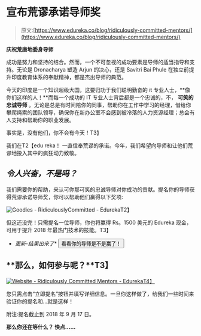 # 宣布荒谬承诺导师奖

> 原文:[https://www.edureka.co/blog/ridiculously-committed-mentors/](https://www.edureka.co/blog/ridiculously-committed-mentors/)

**庆祝荒唐地委身导师**

成功是努力和坚持的结合。然而，一个不可忽视的成功要素是导师的适当指导和支持。无论是 Dronacharya 塑造 Arjun 的决心，还是 Savitri Bai Phule 在独立前提升印度教育体系的奉献精神，都是杰出导师的典范。

今天的印度是一个知识超级大国，这要归功于我们聪明勤奋的 it 专业人士，**像你们这样的人！**而每一个成功的 IT 专业人士背后都是一个忠诚的，不， **可笑的忠诚导师** 。无论是总是有时间陪你的同事，帮助你在工作中学习的经理，借给你攀爬绳索的团队领导，确保你在新办公室不会感到被冷落的人力资源经理；总会有人支持和帮助你的职业发展。

事实是，没有他们，你不会有今天！T3】

我们在T2【edu reka！ 一直信奉荒谬的承诺。今年，我们希望向导师和让他们荒谬地投入其中的疯狂动力致敬。

## ***令人兴奋，不是吗？***

我们需要你的帮助，来认可你那可笑的忠诚导师对你成功的贡献。提名你的导师获得荒谬承诺导师奖，你可以帮助他们赢得以下奖项:

![Goodies - RidiculouslyCommitted - Edureka](../Images/1b3536cf4b97e5d5acf6d67510672037.png)T2】

但这还没完！只需提名一位导师，你也将赢得 Rs。1500 美元的 Edureka 现金，可用于提升 2018 年最热门技术的技能。T3】

* *更新-结果出来了** [<button>看看你的导师是不是赢了！</button>](https://www.edureka.co)

## **那么，如何参与呢？**T3】

[![Website - Ridiculously Committed Mentors - Edureka](../Images/576c3ccd35ed1514762a6231f0c31663.png)T4】](https://www.ridiculouslycommitted.com/nomination)

您只需点击“立即提名”按钮并填写详细信息。一旦你这样做了，给我们一些时间来验证你的提名和…就是这样！

附注:提名截止到 2018 年 9 月 17 日。

**那么你还在等什么？ 快点……**